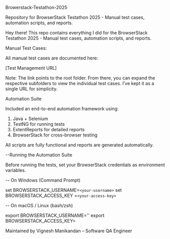 Browerstack-Testathon-2025

Repository for BrowserStack Testathon 2025 - Manual test cases, automation scripts, and reports.

Hey there! 
This repo contains everything I did for the BrowserStack Testathon 2025 - Manual test cases, automation scripts, and reports.

Manual Test Cases:

All manual test cases are documented here:  

[Test Management URL]

Note: The link points to the root folder. From there, you can expand the respective subfolders to view the individual test cases. I’ve kept it as a single URL for simplicity.

Automation Suite

Included an end-to-end automation framework using:  
1. Java + Selenium
2. TestNG for running tests
3. ExtentReports for detailed reports
4. BrowserStack for cross-browser testing  

All scripts are fully functional and reports are generated automatically.

--Running the Automation Suite

Before running the tests, set your BrowserStack credentials as environment variables.  

-- On Windows (Command Prompt)

set BROWSERSTACK_USERNAME=`<your-username>`
set BROWSERSTACK_ACCESS_KEY =`<your-access-key>`

-- On macOS / Linux (bash/zsh)

export BROWSERSTACK_USERNAME='<your-username>'
export BROWSERSTACK_ACCESS_KEY=<your-access-key>


Maintained by Vignesh Manikandan – Software QA Engineer
